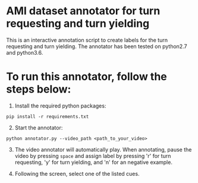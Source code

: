 # AMI dataset annotator for turn requesting and turn yielding
This is an interactive annotation script to create labels for the turn requesting and turn yielding. The annotator has been tested on python2.7 and python3.6.
# To run this annotator, follow the steps below: 
1. Install the required python packages:
```
pip install -r requirements.txt 
```
2. Start the annotator:
```
python annotator.py --video_path <path_to_your_video>
```

3. The video annotator will automatically play. When annotating, pause the video by pressing ``space`` and assign label by pressing 'r' for turn requesting, 'y' for turn yielding, and 'n' for an negative example.

4. Following the screen, select one of the listed cues.
